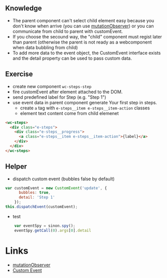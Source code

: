## Knowledge
- The parent component can't select child element easy because you don't know when arrive (you can use [mutationObserver](https://developer.mozilla.org/en-US/docs/Web/API/MutationObserver)) or you can communicate from child to parent with customEvent.
- If you choose the secound way, the "child" component must regist later than parent (otherwise the parent is not ready as a webcomponent when data bubbling from child)
- To add more data to the event object, the CustomEvent interface exists and the detail property can be used to pass custom data.

## Exercise

- create new component `wc-steps-step`
- fire customEvent after element attached to the DOM.
- send predefined label for Step (e.g. "Step 1")
- use event data in parent component generate Your first step in steps.
  - create  `a` tag with `e-steps__item e-steps__item-action` classes
  - element text content come from child elemenet

```html
<wc-steps>
  <div class="e-steps">
    <div class="e-steps__progress">
      <a class="e-steps__item e-steps__item-action">{label}</a>
    </div>
  </div>
</wc-steps>
```



## Helper

- dispatch custom event (bubbles false by default)
```js
var customEvent = new CustomEvent('update', {
      bubbles: true,
      detail: 'Step 1'
    });
this.dispatchEvent(customEvent);
```

- test
```js
    var eventSpy = sinon.spy();
    eventSpy.getCall(0).args[0].detail
```


# Links
- [mutationObserver](https://developer.mozilla.org/en-US/docs/Web/API/MutationObserver)
- [Custom Event](https://developer.mozilla.org/en-US/docs/Web/Guide/Events/Creating_and_triggering_events)

